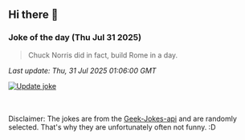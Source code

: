 ## Hi there 👋

### Joke of the day (Thu Jul 31 2025)
<!-- joke -->
>Chuck Norris did in fact, build Rome in a day.
<!-- /joke -->

*Last update: Thu, 31 Jul 2025 01:06:00 GMT*

[![Update joke](https://github.com/nclskfm/nclskfm/actions/workflows/joke.yml/badge.svg)](https://github.com/nclskfm/nclskfm/actions/workflows/joke.yml)

<br><br>
Disclaimer: The jokes are from the [Geek-Jokes-api](https://github.com/sameerkumar18/geek-joke-api) and are randomly selected. That's why they are unfortunately often not funny. :D
